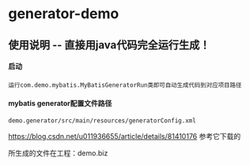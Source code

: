 # generator-demo

## 使用说明 -- 直接用java代码完全运行生成！

#### 启动

    运行com.demo.mybatis.MyBatisGeneratorRun类即可自动生成代码到对应项目路径
#### mybatis generator配置文件路径

    demo.generator/src/main/resources/generatorConfig.xml

 https://blog.csdn.net/u011936655/article/details/81410176 参考它下载的
 
 所生成的文件在工程：demo.biz